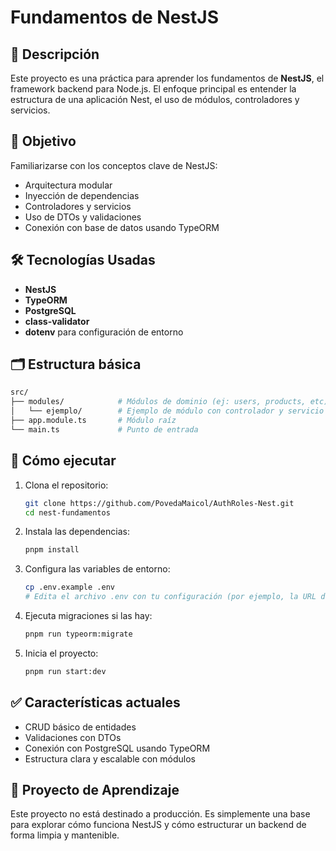 # Fundamentos de NestJS

## 📘 Descripción

Este proyecto es una práctica para aprender los fundamentos de **NestJS**, el framework backend para Node.js. El enfoque principal es entender la estructura de una aplicación Nest, el uso de módulos, controladores y servicios.

## 🎯 Objetivo

Familiarizarse con los conceptos clave de NestJS:

- Arquitectura modular
- Inyección de dependencias
- Controladores y servicios
- Uso de DTOs y validaciones
- Conexión con base de datos usando TypeORM

## 🛠 Tecnologías Usadas

- **NestJS**
- **TypeORM**
- **PostgreSQL**
- **class-validator**
- **dotenv** para configuración de entorno

## 🗂 Estructura básica

```bash
src/
├── modules/            # Módulos de dominio (ej: users, products, etc)
│   └── ejemplo/        # Ejemplo de módulo con controlador y servicio
├── app.module.ts       # Módulo raíz
└── main.ts             # Punto de entrada
```

## 🚀 Cómo ejecutar

1. Clona el repositorio:

   ```bash
   git clone https://github.com/PovedaMaicol/AuthRoles-Nest.git
   cd nest-fundamentos
   ```

2. Instala las dependencias:

   ```bash
   pnpm install
   ```

3. Configura las variables de entorno:

   ```bash
   cp .env.example .env
   # Edita el archivo .env con tu configuración (por ejemplo, la URL de la base de datos)
   ```

4. Ejecuta migraciones si las hay:

   ```bash
   pnpm run typeorm:migrate
   ```

5. Inicia el proyecto:

   ```bash
   pnpm run start:dev
   ```

## ✅ Características actuales

- CRUD básico de entidades
- Validaciones con DTOs
- Conexión con PostgreSQL usando TypeORM
- Estructura clara y escalable con módulos

## 🧪 Proyecto de Aprendizaje

Este proyecto no está destinado a producción. Es simplemente una base para explorar cómo funciona NestJS y cómo estructurar un backend de forma limpia y mantenible.
